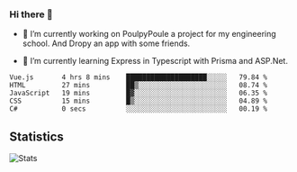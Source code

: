 ### Hi there 👋
- 🔭 I’m currently working on PoulpyPoule a project for my engineering school. And Dropy an app with some friends.

- 🌱 I’m currently learning Express in Typescript with Prisma and ASP.Net.


<!--START_SECTION:waka-->

```text
Vue.js       4 hrs 8 mins    ████████████████████░░░░░   79.84 %
HTML         27 mins         ██▒░░░░░░░░░░░░░░░░░░░░░░   08.74 %
JavaScript   19 mins         █▓░░░░░░░░░░░░░░░░░░░░░░░   06.35 %
CSS          15 mins         █▒░░░░░░░░░░░░░░░░░░░░░░░   04.89 %
C#           0 secs          ░░░░░░░░░░░░░░░░░░░░░░░░░   00.19 %
```

<!--END_SECTION:waka-->

## Statistics

![Stats](https://github-readme-stats.vercel.app/api?username=killian-mannarelli&count_private=true&show_icons=true&theme=dark)

<!--
**killian-mannarelli/killian-mannarelli** is a ✨ _special_ ✨ repository because its `README.md` (this file) appears on your GitHub profile.

Here are some ideas to get you started:

- 🔭 I’m currently working on ...
- 🌱 I’m currently learning ...
- 👯 I’m looking to collaborate on ...
- 🤔 I’m looking for help with ...
- 💬 Ask me about ...
- 📫 How to reach me: ...
- 😄 Pronouns: ...
- ⚡ Fun fact: ...
-->
